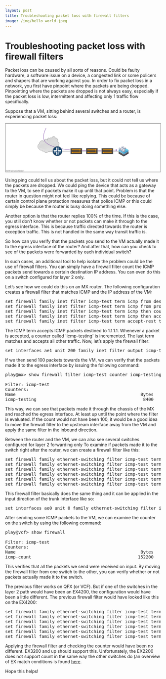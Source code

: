 ```yaml
---
layout: post
title: Troubleshooting packet loss with firewall filters
image: /img/hello_world.jpeg
---
```


Troubleshooting packet loss with firewall filters
=================================================


Packet loss can be caused by all sorts of reasons. Could be faulty hardware, a software issue on a device, a congested link or some policers and shapers that are working against you. In order to fix packet loss in a network, you first have pinpoint where the packets are being dropped. Pinpointing where the packets are dropped is not always easy, especially if the packet loss is low, intermittent and affecting only 1 traffic flow specifically.

Suppose that a VM, sitting behind several switches and a router, is experiencing packet loss:


![tshoot with firewall filter](https://github.com/saidvandeklundert/saidvandeklundert.github.io/blob/master/img/tshoot_fw_filter.png "tshoot with firewall filter")

Using ping could tell us about the packet loss, but it could not tell us where the packets are dropped. We could ping the device that acts as a gateway to the VM, to see if packets make it up until that point. Problem is that the router in question might not feel like replying. This could be because of certain control plane protection measures that police ICMP or this could simply be because the router is busy doing something else.

Another option is that the router replies 100% of the time. If this is the case, you still don’t know whether or not packets can make it through to the egress interface. This is because traffic directed towards the router is exception traffic. This is not handled in the same way transit traffic is.

So how can you verify that the packets you send to the VM actually made it to the egress interface of the router? And after that, how can you check to see of the packets were forwarded by each individual switch?

In such cases, an additional tool to help isolate the problem could be the use of firewall filters. You can simply have a firewall filter count the ICMP packets send towards a certain destination IP address. You can even do this on a switch configured for layer 2 only.

Let’s see how we could do this on an MX router. The following configuration creates a firewall filter that matches ICMP and the IP address of the VM:

<pre>
set firewall family inet filter icmp-test term icmp from destination-address 1.1.1.1/32
set firewall family inet filter icmp-test term icmp from protocol icmp
set firewall family inet filter icmp-test term icmp then count icmp-testing
set firewall family inet filter icmp-test term icmp then accept
set firewall family inet filter icmp-test term accept-rest then accept
</pre>

The ICMP term accepts ICMP packets destined to 1.1.1.1. Whenever a packet is accepted, a counter called 'icmp-testing' is incremented. The last term matches and accepts all other traffic. Now, let’s apply the firewall filter:

<pre>
set interfaces ae1 unit 200 family inet filter output icmp-test
</pre>

If we then send 100 packets towards the VM, we can verify that the packets made it to the egress interface by issuing the following command:

<pre>
play@mx> show firewall filter icmp-test counter icmp-testing

Filter: icmp-test
Counters:
Name                                                Bytes              Packets
icmp-testing                                         8400                  100
</pre>

This way, we can see that packets made it through the chassis of the MX and reached the egress interface. At least up until the point where the filter is evaluated. If the count would not have been 100, it would be a good idea to move the firewall filter to the upstream interface away from the VM and apply the same filter in the inbound direction.

Between the router and the VM, we can also see several switches configured for layer 2 forwarding only To examine if packets made it to the switch right after the router, we can create a firewall filter like this:

<pre>
set firewall family ethernet-switching filter icmp-test term icmp from ip-destination-address 1.1.1.1/32
set firewall family ethernet-switching filter icmp-test term icmp from ip-protocol icmp
set firewall family ethernet-switching filter icmp-test term icmp from user-vlan-id 200
set firewall family ethernet-switching filter icmp-test term icmp then accept
set firewall family ethernet-switching filter icmp-test term icmp then count icmp-count
set firewall family ethernet-switching filter icmp-test term accept-rest then accept
</pre>

This firewall filter basically does the same thing and it can be applied in the input direction of the trunk interface like so:

<pre>
set interfaces ae0 unit 0 family ethernet-switching filter input icmp-test
</pre>

After sending some ICMP packets to the VM, we can examine the counter on the switch by using the following command:

<pre>
play@vcf> show firewall

Filter: icmp-test
Counters:
Name                                                Bytes              Packets
icmp-count                                         152200                  100
</pre>

This verifies that all the packets we send were received on input. By moving the firewall filter from one switch to the other, you can verify whether or not packets actually made it to the switch.

The previous filter works on QFX (or VCF). But if one of the switches in the layer 2 path would have been an EX4200, the configuration would have been a little different. The previous firewall filter would have looked like this on the EX4200:

<pre>
set firewall family ethernet-switching filter icmp-test term icmp from dot1q-tag 200
set firewall family ethernet-switching filter icmp-test term icmp from destination-address 1.1.1.1/32 
set firewall family ethernet-switching filter icmp-test term icmp from protocol icmp
set firewall family ethernet-switching filter icmp-test term icmp then accept
set firewall family ethernet-switching filter icmp-test term icmp then count icmp-count
set firewall family ethernet-switching filter icmp-test term accept-rest then accept
</pre>

Applying the firewall filter and checking the counter would have been no different. EX3200 and up should support this. Unfortunately, the EX2200 does not support count in the same way the other switches do (an overview of EX match conditions is found [here](https://www.juniper.net/documentation/en_US/junos/topics/reference/general/firewall-filter-ex-series-match-conditions-support.html).

Hope this helps!

